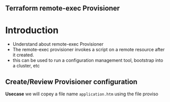 ## Terraform remote-exec Provisioner
# Introduction
- Understand about remote-exec Provisioner
- The remote-exec provisioner invokes a script on a remote resource after it created.
- this can be used to run a configuration management tool, bootstrap into a cluster, etc

## Create/Review Provisioner configuration
**Usecase**
we will copey a file name `application.htm` using the file proviso